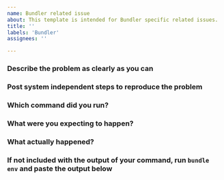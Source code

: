 ```yaml
---
name: Bundler related issue
about: This template is intended for Bundler specific related issues.
title: ''
labels: 'Bundler'
assignees: ''

---
```


<!--

Thank you for contributing to the [rubygems](https://github.com/rubygems/rubygems) repository, and specifically to the [Bundler](https://bundler.io/) gem.

Before opening your issue, make sure you have checked [our filing issues guide](https://github.com/rubygems/rubygems/blob/master/bundler/doc/contributing/ISSUES.md).

Please fill in the following sections so we can process your issue as fast as possible:

-->

### Describe the problem as clearly as you can

<!-- Replace this with an explanation of the problem you are having. Be as much clear and precise as you can. -->

### Post system independent steps to reproduce the problem

<!--

Fill this with system independent repro steps so that maintainers can reproduce your issue on their machines.
Examples: https://gist.github.com/xaviershay/6207550, https://gist.github.com/xaviershay/6295889

-->

### Which command did you run?

<!-- Replace this with the command that you run. -->

### What were you expecting to happen?

<!-- Replace this with the results you expected before running the command. -->

### What actually happened?

<!-- Replace this with the actual result you got. Paste the output of your command here. -->

### If not included with the output of your command, run `bundle env` and paste the output below

<!-- Replace this with the result of `bundle env`. -->
